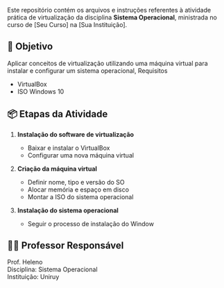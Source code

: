 Este repositório contém os arquivos e instruções referentes à atividade prática de virtualização da disciplina **Sistema Operacional**, ministrada no curso de [Seu Curso] na [Sua Instituição].

## 🎯 Objetivo

Aplicar conceitos de virtualização utilizando uma máquina virtual para instalar e configurar um sistema operacional, 
Requisitos

- VirtualBox 
- ISO Windows 10

## 📦 Etapas da Atividade

1. **Instalação do software de virtualização**
   - Baixar e instalar o VirtualBox 
   - Configurar uma nova máquina virtual

2. **Criação da máquina virtual**
   - Definir nome, tipo e versão do SO
   - Alocar memória e espaço em disco
   - Montar a ISO do sistema operacional

3. **Instalação do sistema operacional**
   - Seguir o processo de instalação do Window

## 👨‍🏫 Professor Responsável

Prof. Heleno  
Disciplina: Sistema Operacional  
Instituição: Uniruy

